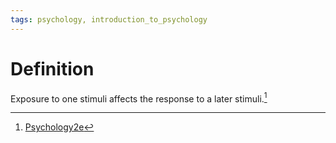 ```yaml
---
tags: psychology, introduction_to_psychology
---
```


# Definition

Exposure to one stimuli affects the response to a later stimuli.[^1]

[^1]: [Psychology2e](zotero://open-pdf/library/items/SSTBV7L5?page=265)